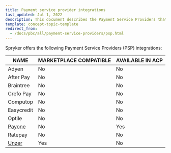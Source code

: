```yaml
---
title: Payment service provider integrations
last_updated: Jul 1, 2022
description: This document describes the Payment Service Providers that have an integration with Spryker
template: concept-topic-template
redirect_from:
  - /docs/pbc/all/payment-service-providers/psp.html
---
```


Spryker offers the following Payment Service Providers (PSP) integrations:

| NAME | MARKETPLACE COMPATIBLE | AVAILABLE IN ACP |
| --- | --- | --- |
| Adyen | No | No |
| After Pay | No | No |
| Braintree | No | No |
| Crefo Pay | No | No |
| Computop | No | No |
| Easycredit | No | No |
| Optile | No | No |
| [Payone](/docs/pbc/all/payment-service-provider/{{page.version}}/third-party-integrations/payone/integration-in-the-back-office/payone.html) | No | Yes |
| Ratepay | No | No |
| [Unzer](/docs/pbc/all/payment-service-provider/{{page.version}}/third-party-integrations/unzer/unzer.html) | Yes | No |
